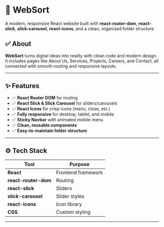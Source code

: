 # 📘 WebSort

A modern, responsive React website built with **react-router-dom**, **react-slick**, **slick-carousel**, **react-icons**, and a clean, organized folder structure.


## ✅ About

**WebSort** turns digital ideas into reality with clean code and modern design. It includes pages like About Us, Services, Projects, Careers, and Contact, all connected with smooth routing and responsive layouts.

---

## ✨ Features

- ✅ **React Router DOM** for routing
- ✅ **React Slick & Slick Carousel** for sliders/carousels
- ✅ **React Icons** for crisp icons (menu, close, etc.)
- ✅ **Fully responsive** for desktop, tablet, and mobile
- ✅ **Sticky Navbar** with animated mobile menu
- ✅ **Clean, reusable components**
- ✅ **Easy-to-maintain folder structure**

---

## ⚙️ Tech Stack

| Tool | Purpose |
|------|---------|
| **React** | Frontend framework |
| **react-router-dom** | Routing |
| **react-slick** | Sliders |
| **slick-carousel** | Slider styles |
| **react-icons** | Icon library |
| **CSS** | Custom styling |

---

